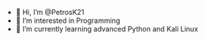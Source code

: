 - 👋 Hi, I’m @PetrosK21
- 👀 I’m interested in Programming
- 🌱 I’m currently learning advanced Python and Kali Linux
<!---
PetrosK21/PetrosK21 is a ✨ special ✨ repository because its `README.md` (this file) appears on your GitHub profile.
You can click the Preview link to take a look at your changes.
--->
